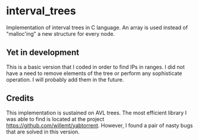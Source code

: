 # interval_trees
Implementation of interval trees in C language. An array is used instead of "malloc'ing" a new structure for every node.


## Yet in development

This is a basic version that I coded in order to find IPs in ranges. I did not have a need to remove elements of the tree or perform any sophisticate operation. I will probably add them in the future.


## Credits

This implementation is sustained on AVL trees. The most efficient library I was able to find is located at the project
https://github.com/willemt/yabtorrent. However, I found  a pair of nasty bugs that are solved in this version.
